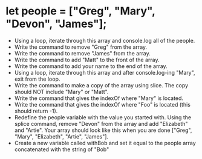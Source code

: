 # let people = ["Greg", "Mary", "Devon", "James"];

- Using a loop, iterate through this array and console.log all of the people.
- Write the command to remove "Greg" from the array.
- Write the command to remove "James" from the array.
- Write the command to add "Matt" to the front of the array.
- Write the command to add your name to the end of the array.
- Using a loop, iterate through this array and after console.log-ing "Mary", exit from the loop.
- Write the command to make a copy of the array using slice. The copy should NOT include "Mary" or "Matt".
- Write the command that gives the indexOf where "Mary" is located.
- Write the command that gives the indexOf where "Foo" is located (this should return -1).
- Redefine the people variable with the value you started with. Using the splice command, remove "Devon" from the array and add "Elizabeth" and "Artie". Your array should look like this when you are done ["Greg", "Mary", "Elizabeth", "Artie", "James"].
- Create a new variable called withBob and set it equal to the people array concatenated with the string of "Bob"
